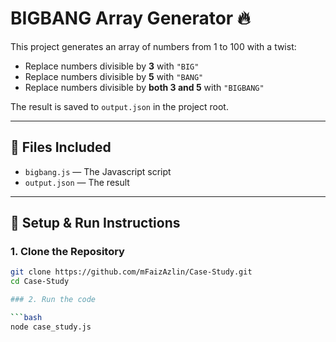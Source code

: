# BIGBANG Array Generator 🔥

This project generates an array of numbers from 1 to 100 with a twist:

- Replace numbers divisible by **3** with `"BIG"`
- Replace numbers divisible by **5** with `"BANG"`
- Replace numbers divisible by **both 3 and 5** with `"BIGBANG"`

The result is saved to `output.json` in the project root.

---

## 📁 Files Included

- `bigbang.js` — The Javascript script
- `output.json` — The result

---

## 🚀 Setup & Run Instructions

### 1. Clone the Repository

```bash
git clone https://github.com/mFaizAzlin/Case-Study.git
cd Case-Study

### 2. Run the code

```bash
node case_study.js
